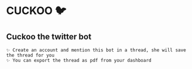 ﻿# CUCKOO 🐦

## Cuckoo the twitter bot

    ✨ Create an account and mention this bot in a thread, she will save the thread for you
    ✨ You can export the thread as pdf from your dashboard
